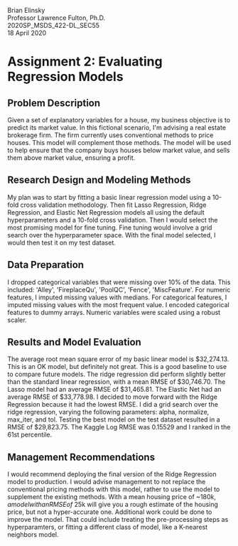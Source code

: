 Brian Elinsky  
Professor Lawrence Fulton, Ph.D.  
2020SP_MSDS_422-DL_SEC55  
18 April 2020


# Assignment 2: Evaluating Regression Models

## Problem Description
Given a set of explanatory variables for a house, my business objective is to predict its market value.  In this fictional scenario, I'm advising a real estate brokerage firm.  The firm currently uses conventional methods to price houses.  This model will complement those methods.  The model will be used to help ensure that the company buys houses below market value, and sells them above market value, ensuring a profit.
## Research Design and Modeling Methods
My plan was to start by fitting a basic linear regression model using a 10-fold cross validation methodology.  Then fit Lasso Regression, Ridge Regression, and Elastic Net Regression models all using the default hyperparameters and a 10-fold cross validation.  Then I would select the most promising model for fine tuning.  Fine tuning would involve a grid search over the hyperparameter space.  With the final model selected, I would then test it on my test dataset.
## Data Preparation
I dropped categorical variables that were missing over 10% of the data.  This included: 'Alley', 'FireplaceQu', 'PoolQC', 'Fence', 'MiscFeature'.  For numeric features, I imputed missing values with medians.  For categorical features, I imputed missing values with the most frequent value.  I encoded categorical features to dummy arrays.  Numeric variables were scaled using a robust scaler.

## Results and Model Evaluation
The average root mean square error of my basic linear model is $32,274.13.  This is an OK model, but definitely not great.  This is a good baseline to use to compare future models.
The ridge regression did perform slightly better than the standard linear regression, with a mean RMSE of $30,746.70.  The Lasso model had an average RMSE of $31,465.81.  The Elastic Net had an average RMSE of $33,778.98.  I decided to move forward with the Ridge Regression because it had the lowest RMSE.
I did a grid search over the ridge regression, varying the following parameters: alpha, normalize, max_iter, and tol.  Testing the best model on the test dataset resulted in a RMSE of $29,823.75.  The Kaggle Log RMSE was 0.15529 and I ranked in the 61st percentile.
## Management Recommendations
I would recommend deploying the final version of the Ridge Regression model to production.  I would advise management to not replace the conventional pricing methods with this model, rather to use the model to supplement the existing methods.  With a mean housing price of ~$180k, a model with an RMSE of ~$25k will give you a rough estimate of the housing price, but not a hyper-accurate one. Additional work could be done to improve the model.  That could include treating the pre-processing steps as hyperparamters, or fitting a different class of model, like a K-nearest neighbors model.

